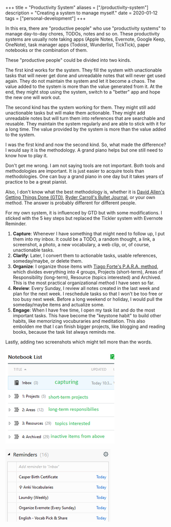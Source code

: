 +++
title = "Productivity System"
aliases = ["/productivity-system"]
description = "Creating a system to manage myself."
date = 2020-01-12
tags = ["personal-development"]
+++

In this era, there are "productive people" who use "productivity systems" to manage day-to-day chores, TODOs, notes and so on. These productivity systems are usually note taking apps (Apple Notes, Evernote, Google Keep, OneNote),  task manager apps (Todoist, Wunderlist, TickTick), paper notebooks or the combination of them.

These "productive people" could be divided into two kinds.

The first kind works for the system. They fill the system with unactionable tasks that will never get done and unreadable notes that will never get used again. They  do not maintain the system and let it become a chaos. The value added to the system is more than the value generated from it. At the end, they might stop using the system, switch to a "better" app and hope the new one will work out.

The second kind has the system working for them. They might still add unactionable tasks but will make them actionable. They might add unreadable notes but will turn them into references that are searchable and reusable. They maintain the system regularly and are able to stick with it for a long time. The value provided by the system is more than the value added to the system.

I was the first kind and now the second kind. So, what made the difference? I would say it is the methodology. A grand piano helps but one still need to know how to play it. 

Don't get me wrong. I am not saying tools are not important. Both tools and methodologies are important. It is just easier to acquire tools than methodologies. One can buy a grand piano in one day but it takes years of practice to be a great pianist.

Also, I don't know what the best methodology is, whether it is [David Allen's Getting Things Done (GTD)][1], [Ryder Carroll's Bullet Journal][2], or your own method. The answer is probably different for different people. 

For my own system, it is influenced by GTD but with some modifications. I sticked with the 5 key steps but replaced the Tickler system with Evernote Reminder.

1. **Capture**: Whenever I have something that might need to follow up, I put them into my inbox. It could be a TODO, a random thought, a link, a screenshot, a photo, a new vocabulary, a web clip, or, of course, unactionable tasks.
2. **Clarify**: Later, I convert them to actionable tasks, usable references, someday/maybe, or delete them.
3. **Organize**: I organize those items with [Tiago Forte's P.A.R.A. method][3], which divides everything into 4 groups, Projects (short-term), Areas of Responsibility (long-term), Resource (topics interested) and Archived. This is the most practical organizational method I have seen so far.
4. **Review**: Every Sunday, I review all notes created in the last week and plan for the next week. I reschedule tasks so that I won't be too free or too busy next week. Before a long weekend or holiday, I would pull the someday/maybe items and actualize some.
5. **Engage**: When I have free time, I open my task list and do the most important tasks. This have become the "keystone habit" to build other habits, like memorizing vocuburaries and meditation. This also embolden me that I can finish bigger projects, like blogging and reading books, because the task list always reminds me.

Lastly, adding two screenshots which might tell more than the words.

![](./notebook-list.png)

![](./reminder.png)

[1]: https://en.wikipedia.org/wiki/Getting_Things_Done
[2]: https://bulletjournal.com/
[3]: https://fortelabs.co/blog/para/
